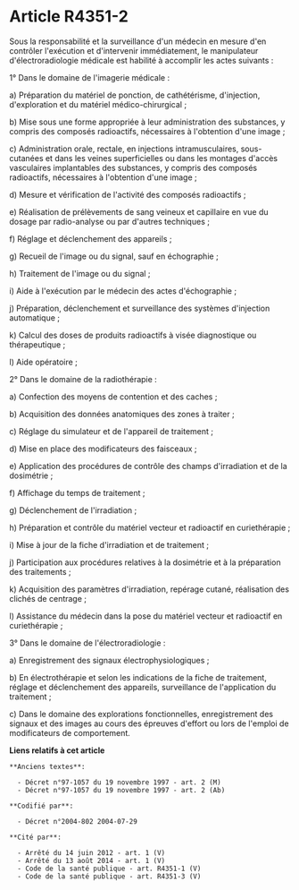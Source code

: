 # Article R4351-2

Sous la responsabilité et la surveillance d'un médecin en mesure d'en contrôler l'exécution et d'intervenir immédiatement, le
manipulateur d'électroradiologie médicale est habilité à accomplir les actes suivants :

1° Dans le domaine de l'imagerie médicale :

a) Préparation du matériel de ponction, de cathétérisme, d'injection, d'exploration et du matériel médico-chirurgical ;

b) Mise sous une forme appropriée à leur administration des substances, y compris des composés radioactifs, nécessaires à
l'obtention d'une image ;

c) Administration orale, rectale, en injections intramusculaires, sous-cutanées et dans les veines superficielles ou dans les
montages d'accès vasculaires implantables des substances, y compris des composés radioactifs, nécessaires à l'obtention d'une
image ;

d) Mesure et vérification de l'activité des composés radioactifs ;

e) Réalisation de prélèvements de sang veineux et capillaire en vue du dosage par radio-analyse ou par d'autres techniques ;

f) Réglage et déclenchement des appareils ;

g) Recueil de l'image ou du signal, sauf en échographie ;

h) Traitement de l'image ou du signal ;

i) Aide à l'exécution par le médecin des actes d'échographie ;

j) Préparation, déclenchement et surveillance des systèmes d'injection automatique ;

k) Calcul des doses de produits radioactifs à visée diagnostique ou thérapeutique ;

l) Aide opératoire ;

2° Dans le domaine de la radiothérapie :

a) Confection des moyens de contention et des caches ;

b) Acquisition des données anatomiques des zones à traiter ;

c) Réglage du simulateur et de l'appareil de traitement ;

d) Mise en place des modificateurs des faisceaux ;

e) Application des procédures de contrôle des champs d'irradiation et de la dosimétrie ;

f) Affichage du temps de traitement ;

g) Déclenchement de l'irradiation ;

h) Préparation et contrôle du matériel vecteur et radioactif en curiethérapie ;

i) Mise à jour de la fiche d'irradiation et de traitement ;

j) Participation aux procédures relatives à la dosimétrie et à la préparation des traitements ;

k) Acquisition des paramètres d'irradiation, repérage cutané, réalisation des clichés de centrage ;

l) Assistance du médecin dans la pose du matériel vecteur et radioactif en curiethérapie ;

3° Dans le domaine de l'électroradiologie :

a) Enregistrement des signaux électrophysiologiques ;

b) En électrothérapie et selon les indications de la fiche de traitement, réglage et déclenchement des appareils,
surveillance de l'application du traitement ;

c) Dans le domaine des explorations fonctionnelles, enregistrement des signaux et des images au cours des épreuves d'effort
ou lors de l'emploi de modificateurs de comportement.

**Liens relatifs à cet article**

	**Anciens textes**:

	  - Décret n°97-1057 du 19 novembre 1997 - art. 2 (M)
	  - Décret n°97-1057 du 19 novembre 1997 - art. 2 (Ab)

	**Codifié par**:

	  - Décret n°2004-802 2004-07-29

	**Cité par**:

	  - Arrêté du 14 juin 2012 - art. 1 (V)
	  - Arrêté du 13 août 2014 - art. 1 (V)
	  - Code de la santé publique - art. R4351-1 (V)
	  - Code de la santé publique - art. R4351-3 (V)
